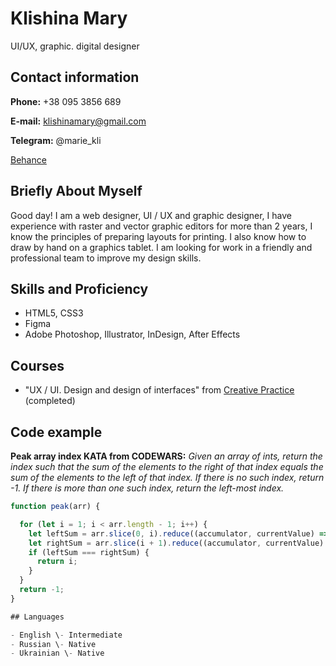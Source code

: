 # Klishina Mary

UI/UX, graphic. digital designer

## Contact information

**Phone:** +38 095 3856 689

**E-mail:** klishinamary@gmail.com

**Telegram:** @marie_kli

[Behance](https://www.behance.net/klishinama255b)

## Briefly About Myself

Good day! I am a web designer, UI / UX and graphic designer, I have experience with raster and vector graphic editors for more than 2 years, I know the principles of preparing layouts for printing. I also know how to draw by hand on a graphics tablet.
I am looking for work in a friendly and professional team to improve my design skills.

## Skills and Proficiency

- HTML5, CSS3
- Figma
- Adobe Photoshop, Illustrator, InDesign, After Effects

## Courses

- "UX / UI. Design and design of interfaces" from  [Creative Practice](https://cases.media/cert/UVDT5Q) (completed)

## Code example

**Peak array index KATA from CODEWARS:**
*Given an array of ints, return the index such that the sum of the elements to the right of that index equals the sum of the elements to the left of that index. If there is no such index, return -1. If there is more than one such index, return the left-most index.*

```javascript
function peak(arr) {

  for (let i = 1; i < arr.length - 1; i++) {
    let leftSum = arr.slice(0, i).reduce((accumulator, currentValue) => accumulator + currentValue);
    let rightSum = arr.slice(i + 1).reduce((accumulator, currentValue) => accumulator + currentValue);
    if (leftSum === rightSum) {
      return i;
    }
  }
  return -1;
}

## Languages

- English \- Intermediate
- Russian \- Native
- Ukrainian \- Native
